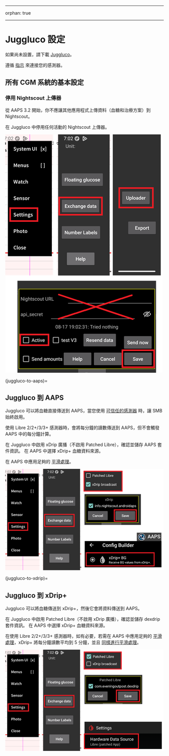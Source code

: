 - - -
orphan: true

- - -

# Juggluco 設定

如果尚未設置，請下載 [Juggluco](https://www.juggluco.nl/Juggluco/download.html)。

遵循 [指示](https://www.juggluco.nl/Jugglucohelp/introhelp.html) 來連接您的感測器。

## 所有 CGM 系統的基本設定

### 停用 Nightscout 上傳器

從 AAPS 3.2 開始，你不應讓其他應用程式上傳資料（血糖和治療方案）到 Nightscout。

在 Juggluco 中停用任何活動的 Nightscout 上傳器。

![停用 Nightscout 上傳](../images/juggluco/DisableNightscoutUpload.png)

(juggluco-to-aaps)=

## Juggluco 到 AAPS

Juggluco 可以將血糖直接傳送到 AAPS，當您使用 [可信任的感測器](#GettingStarted-TrustedBGSource) 時，讓 SMB 始終啟用。

使用 Libre 2/2+/3/3+ 感測器時，會將每分鐘的讀數傳送到 AAPS，但不會觸發 AAPS 中的每分鐘計算。

在 Juggluco 中啟用 xDrip 廣播（不啟用 Patched Libre），確認並儲存 AAPS 套件資訊。 在 AAPS 中選擇 xDrip+ 血糖資料來源。

在 AAPS 中應用足夠的 [平滑處理](./SmoothingBloodGlucoseData.md)。

![Juggluco 到 AAPS](../images/juggluco/Juggluco-AAPS.png)

(juggluco-to-xdrip)=

## Juggluco 到 xDrip+

Juggluco 可以將血糖傳送到 xDrip+，然後它會將資料傳送到 AAPS。

在 Juggluco 中啟用 Patched Libre（不啟用 xDrip 廣播），確認並儲存 dexdrip 套件資訊。 在 AAPS 中選擇 xDrip+ 血糖資料來源。

在使用 Libre 2/2+/3/3+ 感測器時，如有必要，若需在 AAPS 中應用足夠的 [平滑處理](./SmoothingBloodGlucoseData.md)，xDrip+ 將每分鐘讀數平均到 5 分鐘，並且 [同樣進行平滑處理](#libre2-value-smoothing-raw-values)。

![Juggluco 到 xDrip+](../images/juggluco/Juggluco-xDrip+.png)
